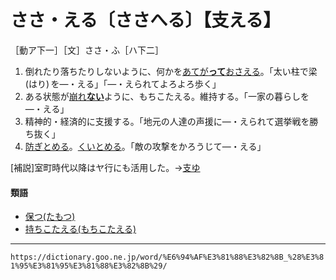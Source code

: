 # ささ・える〔ささへる〕【支える】

［動ア下一］［文］ささ・ふ［ハ下二］
1.  倒れたり落ちたりしないように、何かを[あてが**って**](あてがう（宛てがう／充てがう）)[おさえる](おさえる（抑える／押さえる）)。「太い柱で梁 (はり) を―・える」「―・えられてよろよろ歩く」
2.  ある状態が[崩れ**ない**](くずれる（崩れる）)ように、もちこたえる。維持する。「一家の暮らしを―・える」
3.  精神的・経済的に支援する。「地元の人達の声援に―・えられて選挙戦を勝ち抜く」
4.  [防ぎ](ふせぎ（防ぎ／禦ぎ／拒ぎ）)[とめる](とめる（止める／留める／停める）)。[くいとめる](くいとめる（食い止める）)。「敵の攻撃をかろうじて―・える」
    

\[補説\]室町時代以降はヤ行にも活用した。→[支ゆ](https://dictionary.goo.ne.jp/word/%E6%94%AF%E3%82%86/#jn-87581)

#### 類語

-   [保つ(たもつ)](https://dictionary.goo.ne.jp/word/%E4%BF%9D%E3%81%A4/#jn-139084)
-   [持ちこたえる(もちこたえる)](https://dictionary.goo.ne.jp/word/%E6%8C%81%E3%81%A1%E5%A0%AA%E3%81%88%E3%82%8B/#jn-219302)

---
`https://dictionary.goo.ne.jp/word/%E6%94%AF%E3%81%88%E3%82%8B_%28%E3%81%95%E3%81%95%E3%81%88%E3%82%8B%29/`